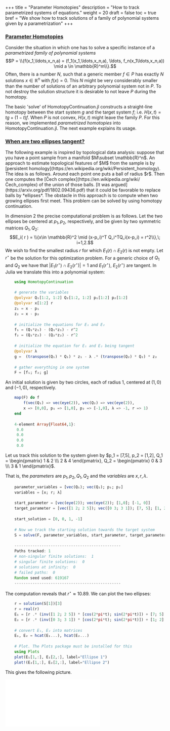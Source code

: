 +++
title = "Parameter Homotopies"
description = "How to track parametrized systems of equations."
weight = 20
draft = false
toc = true
bref = "We show how to track solutions of a family of polynomial systems given by a parametrization"
+++

<h3 class="section-head" id="parameter_homotopies"><a href="#parameter_homotopies">Parameter Homotopies</a></h3>

Consider the situation in which one has to solve a specific instance of a *parametrized family of polynomial systems*
$$P = \\{f(x_1,\ldots,x_n,a) = (f_1(x_1,\ldots,x_n,a), \ldots, f_n(x_1\ldots,x_n,a)) \mid a \in \mathbb{R}^m\\}.$$
Often, there is a number $N$, such that a generic member $f\in P$ has exactly $N$ solutions $x\in\mathbb{R}^n$ with $f(x)=0$. This $N$ might be very considerably smaller than the number of solutions of an arbitrary polynomial system not in $P$. To not destroy the solution structure it is desirable to not leave $P$ during the homotopy.

The basic 'solve' of HomotopyContinuation.jl constructs a straight-line homotopy between the start system $g$ and the target system $f$; i.e. $H(x,t)  = tg + (1-t)f$. When $P$ is not convex, $H(x,t)$ might leave the family $P$. For this reason, we implemented *parametrized homotopies* into HomotopyContinuation.jl. The next example explains its usage.

<h3 class="section-head" id="ellipses"><a href="#ellipses">When are two ellipses tangent?</a></h3>
The following example is inspired by topological data analysis: suppose that you have a point sample from a manifold $M\subset \mathbb{R}^n$. An approach to estimate topological features of $M$ from the sample is by [persistent homology](https://en.wikipedia.org/wiki/Persistent_homology). The idea is as follows. Around each point one puts a ball of radius $r$. Then one computes the [Čech complex](https://en.wikipedia.org/wiki/Čech_complex) of the union of those balls. [It was argued](https://arxiv.org/pdf/1802.09436.pdf) that it could be favorable to replace balls by *ellipses*. The obstacle in this approach is to compute when two growing ellipses first meet. This problem can be solved by using homotopy continuation.

In dimension 2 the precise computational problem is as follows. Let the two ellipses be centered at $p_1,p_2$, respectively, and be given by two symmetric matrices $Q_1, Q_2$:
$$E_i( r ) = \\{x\in \mathbb{R}^2 \mid (x-p_i)^T Q_i^TQ_i(x-p_i) = r^2\\},\; i=1,2.$$
We wish to find the smallest radius $r$ for which $E_1( r )\cap E_2( r )$ is not empty. Let $r^\star$ be the solution for this optimization problem. For a generic choice of $Q_1$ and $Q_2$ we have that $\vert E_1(r^\star)\cap E_2(r^\star) \vert =1$ and $E_1(r^\star)$, $E_2(r^\star)$ are tangent. In Julia we translate this into a polynomial system:

```julia
    using HomotopyContinuation

    # generate the variables
    @polyvar Q₁[1:2, 1:2] Q₂[1:2, 1:2] p₁[1:2] p₂[1:2]
    @polyvar x[1:2] r
    z₁ = x - p₁
    z₂ = x - p₂

    # initialize the equations for E₁ and E₂
    f₁ = (Q₁*z₁) ⋅ (Q₁*z₁) - r^2
    f₂ = (Q₂*z₂) ⋅ (Q₂*z₂) - r^2

    # initialize the equation for E₁ and E₂ being tangent
    @polyvar λ
    g =  (transpose(Q₁) * Q₁) * z₁ - λ .* (transpose(Q₂) * Q₂) * z₂

    # gather everything in one system
    F = [f₁; f₂; g]
```

An initial solution is given by two circles, each of radius 1,  centered at $(1,0)$ and $(-1,0)$, respectively.

```julia
    map(F) do f
        f(vec(Q₁) => vec(eye(2)), vec(Q₂) => vec(eye(2)),
        x => [0,0], p₁ => [1,0], p₂ => [-1,0], λ => -1, r => 1)
    end

    4-element Array{Float64,1}:
     0.0
     0.0
     0.0
     0.0
```

Let us track this solution to the system given by $p_1 = [7,5], p_2 = [1,2], Q_1 = \begin{pmatrix} 1 & 2 \\\ 2 & 4 \end{pmatrix}, Q_2 = \begin{pmatrix} 0 & 3 \\\ 3 & 1 \end{pmatrix}$.

That is, the *parameters* are $p_1,p_2,Q_1,Q_2$ and the *variables* are $x,r,λ$.


```julia
    parameter_variables = [vec(Q₁); vec(Q₂); p₁; p₂]
    variables = [x; r; λ]

    start_parameter = [vec(eye(2)); vec(eye(2)); [1,0]; [-1, 0]]
    target_parameter = [vec([1 2; 2 5]); vec([0 3; 3 1]); [7, 5]; [1, 2]]

    start_solution = [0, 0, 1, -1]

    # Now we track the starting solution towards the target system
    S = solve(F, parameter_variables, start_parameter, target_parameter, [start_solution])

    -----------------------------------------------
    Paths tracked: 1
    # non-singular finite solutions:  1
    # singular finite solutions:  0
    # solutions at infinity:  0
    # failed paths:  0
    Random seed used: 619167
    -----------------------------------------------
```
The computation reveals that $r^\star \approx 10.89$. We can plot the two ellipses:
```julia
    r = solution(S[1])[3]
    r = real(r)
    E₁ = [r .* (inv([1 2; 2 5]) * [cos(2*pi*t); sin(2*pi*t)]) + [7; 5] for t in 0:0.01:1]
    E₂ = [r .* (inv([0 3; 3 1]) * [cos(2*pi*t); sin(2*pi*t)]) + [1; 2] for t in 0:0.01:1]

    # convert E₁, E₂ into matrices
    E₁, E₂ = hcat(E₁...), hcat(E₂...)

    # Plot. The Plots package must be installed for this
    using Plots
    plot(E₁[1,:], E₁[2,:], label="Ellipse 1")
    plot!(E₂[1,:], E₂[2,:], label="Ellipse 2")
```
This gives the following picture.

![img](/images/ellipse.pdf)
